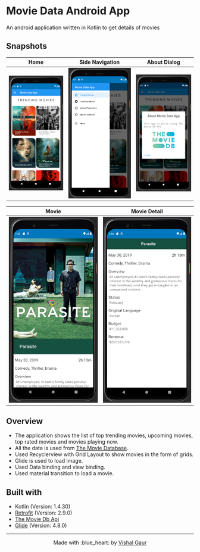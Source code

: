 # Movie Data Android App
An android application written in Kotlin to get details of movies


## Snapshots

|           Home          |       Side Navigation        |       About Dialog       |
| :---------------------: | :--------------------------: | :-----------------------:|
| ![](snapshots/home.png) | ![](snapshots/navDrawer.png) | ![](snapshots/about.png) |

|           Movie          |           Movie Detail          |
| :----------------------: | :-----------------------------: |
| ![](snapshots/movie.png) | ![](snapshots/movie-detail.png) |


## Overview
- The application shows the list of top trending movies, upcoming movies, top rated movies and movies playing now.
- All the data is used from [The Movie Database](https://themoviedb.org).
- Used Recyclerview with Grid Layout to show movies in the form of grids.
- Glide is used to load image.
- Used Data binding and view binding.
- Used material transition to load a movie.


## Built with
- Kotlin (Version: 1.4.30)
- [Retrofit](https://square.github.io/retrofit/) (Version: 2.9.0)
- [The Movie Db Api](https://themoviedb.org)
- [Glide](https://bumptech.github.io/glide/) (Version: 4.8.0)



---

<p align="center"> Made with :blue_heart: by <a href="https://github.com/i-vishi">Vishal Gaur</a></p>
